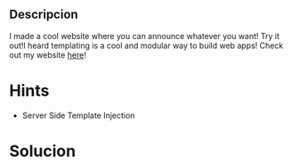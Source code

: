 ## Descripcion

I made a cool website where you can announce whatever you want! Try it out!I heard templating is a cool and modular way to build web apps! Check out my website [here](http://rescued-float.picoctf.net:65313/)!

# Hints
- Server Side Template Injection


# Solucion 

